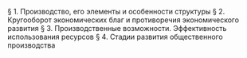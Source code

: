 § 1. Производство, его элементы и особенности структуры 
§ 2. Кругооборот экономических благ и противоречия экономического развития 
§ 3. Производственные возможности. Эффективность использования ресурсов 
§ 4. Стадии развития общественного производства